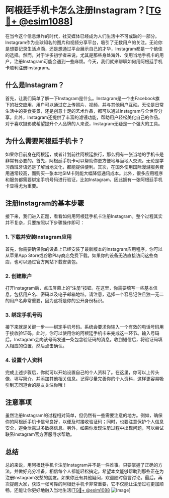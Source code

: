 # 阿根廷手机卡怎么注册Instagram？[[TG💪+ @esim1088](https://t.me/s/esim1088)]

在当今这个信息爆炸的时代，社交媒体已经成为人们生活中不可或缺的一部分。Instagram作为全球知名的图片和视频分享平台，吸引了无数用户的关注。无论你是想要记录生活点滴，还是想通过平台展示自己的才华，Instagram都是一个绝佳的选择。然而，对于许多初学者来说，尤其是那些身处海外、使用当地手机卡的用户，注册Instagram可能会遇到一些麻烦。今天，我们就来聊聊如何用阿根廷手机卡顺利注册Instagram。

## 什么是Instagram？

首先，让我们简单了解一下Instagram是什么。Instagram是一个由Facebook旗下的社交应用，用户可以通过它上传照片、视频，并与其他用户互动。无论是日常生活中的美食美景，还是创意十足的艺术作品，都可以通过Instagram与全世界分享。此外，Instagram还提供了丰富的滤镜功能，帮助用户轻松美化自己的作品。对于喜欢摄影或希望提升个人品牌的人来说，Instagram无疑是一个强大的工具。

## 为什么需要阿根廷手机卡？

如果你目前身在阿根廷，或者计划前往阿根廷旅行，那么拥有一张当地的手机卡是非常有必要的。首先，阿根廷手机卡可以帮助你更方便地与当地人交流，无论是学习西班牙语还是了解当地文化，都能提供便利。其次，在国外使用国际漫游服务费用通常较高，而购买一张本地SIM卡则能大幅降低通讯成本。此外，很多应用程序和服务都需要绑定手机号码进行验证，比如Instagram，因此拥有一张阿根廷手机卡显得尤为重要。

## 注册Instagram的基本步骤

接下来，我们进入正题，看看如何用阿根廷手机卡注册Instagram。整个过程其实并不复杂，只要按照以下步骤操作即可：

### 1. 下载并安装Instagram应用

首先，你需要确保你的设备上已经安装了最新版本的Instagram应用程序。你可以从苹果App Store或谷歌Play商店免费下载。如果你的设备无法直接访问这些商店，也可以通过官方网站下载安装包。

### 2. 创建账户

打开Instagram后，点击屏幕上的“注册”按钮。在这里，你需要填写一些基本信息，包括用户名、密码以及电子邮箱地址。请注意，选择一个容易记住且独一无二的用户名非常重要，因为这将是你的公开身份标识。

### 3. 绑定手机号码

接下来就是关键一步——绑定手机号码。系统会要求你输入一个有效的电话号码用于接收验证码。此时，你可以使用你的阿根廷手机卡来完成这一环节。输入号码后，Instagram会向该号码发送一条包含验证码的消息。收到短信后，将验证码填入相应的位置，然后点击确认。

### 4. 设置个人资料

完成上述步骤后，你就可以开始设置自己的个人资料了。在这里，你可以上传头像、填写简介，并添加其他相关信息。记得尽量完善你的个人资料，这样更容易吸引到志同道合的朋友关注你哦！

## 注意事项

虽然注册Instagram的过程相对简单，但仍然有一些需要注意的地方。例如，确保你的阿根廷手机卡信号良好，以便及时接收验证码；同时，也要注意保护个人信息安全，避免泄露过多敏感信息。另外，如果你发现注册过程中出现问题，可以尝试联系Instagram官方客服寻求帮助。

## 总结

总的来说，用阿根廷手机卡注册Instagram并不是一件难事。只要掌握了正确的方法，并做好充分准备，相信每个人都能轻松搞定。希望本文能够帮助到那些正在为注册Instagram发愁的朋友。如果你还有其他疑问，欢迎随时留言讨论。最后，再次提醒大家，获取一张可靠的阿根廷手机卡非常重要，它不仅能让注册过程更加顺畅，还能让你更好地融入当地生活[[TG💪+ @esim1088](https://t.me/s/esim1088) ![Image](https://i.postimg.cc/4NQfJmqS/Snipaste-2025-05-13-00-14-12.png)]